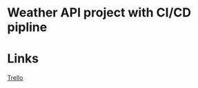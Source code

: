 # Weather API project with CI/CD pipline

# Links
[Trello](https://trello.com/b/XLzxepF2/v%C3%A4derapi)

